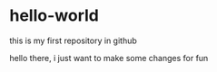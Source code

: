 # hello-world
this is my first repository in github

hello there, i just want to make some changes for fun
